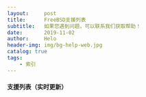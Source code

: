 ```yaml
---
layout:     post
title:      FreeBSD支援列表
subtitle:   如果您遇到问题，可以联系我们获取帮助！
date:       2019-11-02
author:     Helo
header-img: img/bg-help-web.jpg
catalog: true
tags:
    - 索引
---
```


#### 支援列表（实时更新）
